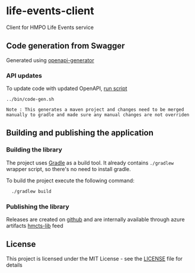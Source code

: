# life-events-client


Client for HMPO Life Events service

## Code generation from Swagger

Generated using [openapi-generator](https://github.com/OpenAPITools/openapi-generator)

### API updates

To update code with updated OpenAPI, [run script](./bin/code-gen.sh)

```
../bin/code-gen.sh
```

`Note : This generates a maven project and changes need to be merged manually to gradle and made sure any manual changes are not overriden`

## Building and publishing the application

### Building the library

The project uses [Gradle](https://gradle.org) as a build tool. It already contains
`./gradlew` wrapper script, so there's no need to install gradle.

To build the project execute the following command:

```bash
  ./gradlew build
```

### Publishing the library
Releases are created on [github](https://github.com/hmcts/life-events-client/releases/new) and are internally available through azure artifacts [hmcts-lib](https://dev.azure.com/hmcts/Artifacts/_artifacts/feed/hmcts-lib) feed

## License

This project is licensed under the MIT License - see the [LICENSE](LICENSE) file for details
